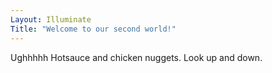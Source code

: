 ```yaml
---
Layout: Illuminate
Title: "Welcome to our second world!"
---
```

Ughhhhh Hotsauce and chicken nuggets.
Look up and down.
